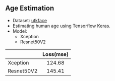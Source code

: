 ## Age Estimation
- Dataset: <a href='https://www.kaggle.com/datasets/jangedoo/utkface-new'>utkface</a>
- Estimating human age using Tensorflow Keras.
- Model:
  - Xception
  - Resnet50V2

|           | Loss(mse) |
| --------- |:---------:|
| Xception  | 124.68    |
| Resnet50V2| 145.41    |
